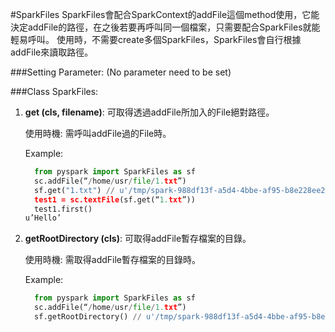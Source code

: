 #SparkFiles
SparkFiles會配合SparkContext的addFile這個method使用，它能決定addFile的路徑，在之後若要再呼叫同一個檔案，只需要配合SparkFiles就能輕易呼叫。
使用時，不需要create多個SparkFiles，SparkFiles會自行根據addFile來讀取路徑。


###Setting Parameter:
(No parameter need to be set)

###Class SparkFiles: 
    
1. **get (cls, filename)**:
可取得透過addFile所加入的File絕對路徑。 
    
    使用時機:
	需呼叫addFile過的File時。

    Example:
    ```python
      from pyspark import SparkFiles as sf
      sc.addFile(“/home/usr/file/1.txt”)
      sf.get("1.txt") // u'/tmp/spark-988df13f-a5d4-4bbe-af95-b8e228ee25fb/1.txt’
      test1 = sc.textFile(sf.get(“1.txt”))
      test1.first()
    u’Hello’
    ```
2. **getRootDirectory (cls)**:
可取得addFile暫存檔案的目錄。
    
    使用時機:
	需取得addFile暫存檔案的目錄時。

    Example:
    ```python
      from pyspark import SparkFiles as sf
      sc.addFile(“/home/usr/file/1.txt”)
      sf.getRootDirectory() // u'/tmp/spark-988df13f-a5d4-4bbe-af95-b8e228ee25fb'
	```

